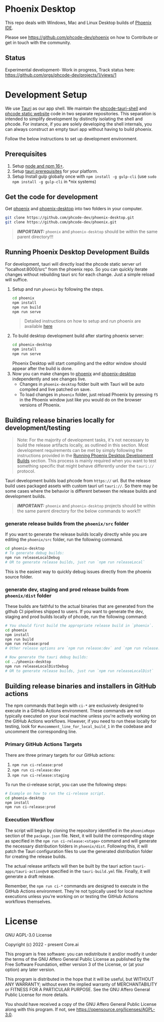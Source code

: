 # Phoenix Desktop
This repo deals with Windows, Mac and Linux Desktop builds of [Phoenix IDE](https://github.com/phcode-dev/phoenix).

Please see https://github.com/phcode-dev/phoenix on how to Contribute or get in touch with the community.

## Status
Experimental development- Work in progress, Track status here: https://github.com/orgs/phcode-dev/projects/1/views/1

# Development Setup
We use [Tauri](https://tauri.app/) as our app shell. We maintain the [phcode-tauri-shell](https://github.com/phcode-dev/phoenix-desktop) and
[phcode static website](https://github.com/phcode-dev/phoenix) code in two separate repositories. This 
separation is intended to simplify development by distinctly isolating the shell and phcode. For instance,
if you are solely developing the shell internals, you can always construct an empty tauri app without having to build phoenix.

Follow the below
instructions to set up development environment.

## Prerequisites

1. Setup [node and npm 16+](https://nodejs.org/en/download/).
2. Setup [tauri prerequisites]( https://tauri.app/v1/guides/getting-started/prerequisites/) for your platform.
3. Setup Install gulp globally once with `npm install -g gulp-cli` (use `sudo npm install -g gulp-cli` in *nix systems)

## Get the code for development
Get [phoenix](https://github.com/phcode-dev/phoenix) and [phoenix-desktop](https://github.com/phcode-dev/phoenix-desktop) into two folders in your computer.
```bash
git clone https://github.com/phcode-dev/phoenix-desktop.git
git clone https://github.com/phcode-dev/phoenix.git
```
> **_IMPORTANT:_**  `phoenix` and `phoenix-desktop` should be within the same parent directory!!!

## Running Phoenix Desktop Development Builds
For development, tauri will directly load the phcode static
server url "localhost:8000/src" from the phoenix repo. So you
can quickly iterate changes without rebuilding tauri src for each change. Just a simple reload will suffice.

1. Setup and run `phoenix` by following the steps.
   ```bash
   cd phoenix
   npm install
   npm run build
   npm run serve
   ```
   > Detailed instructions on how to setup and run phoenix are available [here](https://github.com/phcode-dev/phoenix#running-phoenix)
2. To build desktop development build after starting phoenix server:
   ```bash
   cd phoenix-desktop
   npm install
   npm run serve
   ``` 
   Phoenix Desktop will start compiling and the editor window should appear after the build is done.
3. Now you can make changes to [phoenix](https://github.com/phcode-dev/phoenix) and [phoenix-desktop](https://github.com/phcode-dev/phoenix-desktop) independently and see changes live.
   * Changes in `phoenix-desktop` folder built with Tauri will be auto compiled and live patched on save.
   * To load changes in `phoenix` folder, just reload Phoenix by pressing `f5` in the Phoenix window just like you would do on the browser versions of Phoenix.

## Building release binaries locally for development/testing

> Note: For the majority of development tasks, it's not necessary to build the release artifacts locally,
> as outlined in this section. Most development requirements can be met by simply following the instructions
> provided in the [Running Phoenix Desktop Development Builds](#running-phoenix-desktop-development-builds) section.
> This process is mainly required when you want to test something specific that might behave differently under the `tauri://` protocol.

Tauri development builds load phcode from `https://` url. But the release build uses packaged assets with custom tauri url
`tauri://`. So there may be some cases where the behavior is different between the release builds and development builds.

> **_IMPORTANT:_**  `phoenix` and `phoenix-desktop` projects should be within the same parent directory for the below commands to work!!!

### generate release builds from the `phoenix/src` folder
If you want to generate the release builds locally directly while you are editing the `phoenix/src` folder, run the following command.
```bash
cd phoenix-desktop
# To generate debug builds:
npm run releaseLocalDebug
# OR to generate release builds, just run `npm run releaseLocal`
```
This is the easiest way to quickly debug issues directly from the phoenix source folder.

### generate dev, staging and prod release builds from `phoenix/dist` folder
These builds are faithful to the actual binaries that are generated from the github CI pipelines shipped to users.
If you want to generate the dev, staging and prod builds locally of phcode, run the following command:
```bash
# You should first build the appropriate release build in `phoenix`.
cd phoenix
npm install
npm run build
npm run release:prod
# Other release options are `npm run release:dev` and `npm run release:staging` 

# Now generate the tauri debug builds:
cd ../phoenix-desktop
npm run releaseLocalDistDebug
# OR to generate release builds, just run `npm run releaseLocalDist`
```

## Building release binaries and installers in GitHub actions
The npm commands that begin with `ci-*` are exclusively designed to execute in a GitHub Actions environment.
These commands are not typically executed on your local machine unless you're actively working on the GitHub
Actions workflows. However, if you need to run these locally for testing, look for `#uncomment_line_for_local_build_1`
in the codebase and uncomment the corresponding line.

### Primary GitHub Actions Targets
There are three primary targets for our GitHub actions:
1. `npm run ci-release:prod`
2. `npm run ci-release:dev`
3. `npm run ci-release:staging`

To run the ci-release script, you can use the following steps:
```bash
# Example on how to run the ci-release script.
cd phoenix-desktop
npm install
npm run ci-release:prod
```

### Execution Workflow
The script will begin by cloning the repository identified in the `phoenixRepo` section of the `package.json` file.
Next, it will build the corresponding stage as specified in the `npm run ci-release:<stage>` command and will
generate the necessary distribution folders in `phoenix/dist`. Following this, it will patch the Tauri configuration files
to use the generated distribution folder for creating the release builds.

The actual release artifacts will then be built by the tauri action `tauri-apps/tauri-action@v0` specified in the
`tauri-build.yml` file. Finally, it will generate a draft release.

Remember, the `npm run ci-*` commands are designed to execute in the GitHub Actions environment.
They're not typically used for local machine executions unless you're working on or testing the GitHub Actions workflows themselves.

# License

GNU AGPL-3.0 License

Copyright (c) 2022 - present Core.ai

This program is free software: you can redistribute it and/or modify it under the terms of the GNU Affero General Public License as published by the Free Software Foundation, either version 3 of the License, or (at your option) any later version.

This program is distributed in the hope that it will be useful, but WITHOUT ANY WARRANTY; without even the implied warranty of MERCHANTABILITY or FITNESS FOR A PARTICULAR PURPOSE. See the GNU Affero General Public License for more details.

You should have received a copy of the GNU Affero General Public License along with this program. If not, see https://opensource.org/licenses/AGPL-3.0.